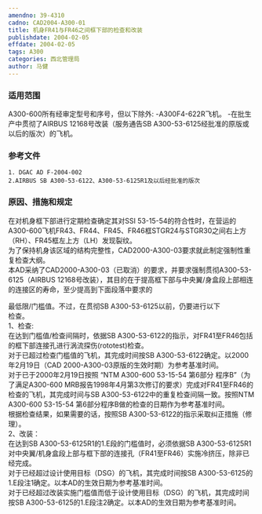 ```yaml
---
amendno: 39-4310  
cadno: CAD2004-A300-01  
title: 机身FR41与FR46之间框下部的检查和改装  
publishdate: 2004-02-05  
effdate: 2004-02-05  
tags: A300  
categories: 西北管理局  
author: 马健  
---
```

  
### 适用范围  
A300-600所有经审定型号和序号，但以下除外:
-A300F4-622R飞机。
-在批生产中贯彻了AIRBUS 12168号改装（服务通告SB A300-53-6125经批准的原版或以后的版次）的飞机。  
  
<!--more-->  
### 参考文件  
    1. DGAC AD F-2004-002  
    2.AIRBUS SB A300-53-6122、A300-53-6125R1及以后经批准的版次  
  
### 原因、措施和规定  
在对机身框下部进行定期检查确定其对SSI 53-15-54的符合性时，在营运的A300-600飞机FR43、FR44、FR45、FR46框STGR24与STGR30之间右上方（RH）、FR45框左上方（LH）发现裂纹。  
    为了保持机身该区域的结构完整性，CAD2000-A300-03要求就此制定强制性重复检查大纲。  
    本AD采纳了CAD2000-A300-03（已取消）的要求，并要求强制贯彻A300-53-6125（AIRBUS 12168号改装），其目的在于提高框下部与中央翼/身盒段上部相连的连接区的寿命，至少提高到下面段落中要求的  
  
最低限/门槛值。不过，在贯彻SB A300-53-6125以前，仍要进行以下  
检查。  
1、检查:  
    在达到门槛值/检查间隔时，依据SB A300-53-6122的指示，对FR41至FR46包括的框下部连接孔进行涡流探伤(rototest)检查。  
    对于已超过检查门槛值的飞机，其完成时间按SB A300-53-6122确定。以2000年2月19日（CAD 2000-A300-03原版的生效时期）为参考基准时间。  
    对于已于2000年2月19日按照 “NTM A300-600 53-15-54 第6部分 程序B”（为了满足A300-600 MRB报告1998年4月第3次修订的要求）完成对FR41至FR46的检查的飞机，其完成时间与SB A300-53-6122中的重复检查间隔一致。按照NTM A300-600 53-15-54 第6部分程序B做的检查的日期作为参考基准时间。  
    根据检查结果，如果需要的话，按照SB A300-53-6122的指示采取纠正措施（修理）。  
2、改装：  
    在达到SB A300-53-6125R1的1.E段的门槛值时，必须依据SB A300-53-6125R1对中央翼/机身盒段上部与框下部的连接孔（FR41至FR46）实施冷挤压，除非已经完成。  
    对于已经超过设计使用目标（DSG）的飞机，其完成时间按SB A300-53-6125的1.E段注1确定。以本AD的生效日期为参考基准时间。  
    对于已经超过改装实施门槛值而低于设计使用目标（DSG）的飞机，其完成时间按SB A300-53-6125的1.E段注2确定。以本AD的生效日期为参考基准时间。  
